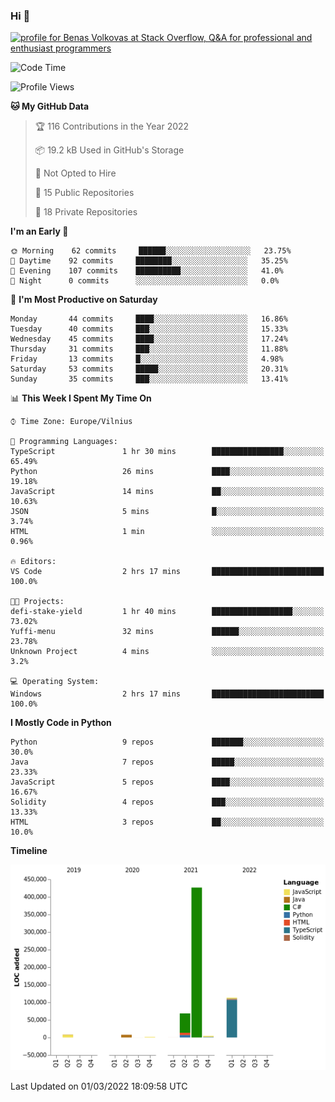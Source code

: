### Hi 👋
<a href="https://stackoverflow.com/users/14954249/benas-volkovas"><img src="https://stackoverflow.com/users/flair/14954249.png?theme=dark" width="208" height="58" alt="profile for Benas Volkovas at Stack Overflow, Q&amp;A for professional and enthusiast programmers" title="profile for Benas Volkovas at Stack Overflow, Q&amp;A for professional and enthusiast programmers"></a>

<!--START_SECTION:waka-->
![Code Time](http://img.shields.io/badge/Code%20Time-580%20hrs%2038%20mins-blue)

![Profile Views](http://img.shields.io/badge/Profile%20Views-1-blue)

**🐱 My GitHub Data** 

> 🏆 116 Contributions in the Year 2022
 > 
> 📦 19.2 kB Used in GitHub's Storage 
 > 
> 🚫 Not Opted to Hire
 > 
> 📜 15 Public Repositories 
 > 
> 🔑 18 Private Repositories  
 > 
**I'm an Early 🐤** 

```text
🌞 Morning    62 commits     ██████░░░░░░░░░░░░░░░░░░░   23.75% 
🌆 Daytime    92 commits     ████████░░░░░░░░░░░░░░░░░   35.25% 
🌃 Evening    107 commits    ██████████░░░░░░░░░░░░░░░   41.0% 
🌙 Night      0 commits      ░░░░░░░░░░░░░░░░░░░░░░░░░   0.0%

```
📅 **I'm Most Productive on Saturday** 

```text
Monday       44 commits     ████░░░░░░░░░░░░░░░░░░░░░   16.86% 
Tuesday      40 commits     ███░░░░░░░░░░░░░░░░░░░░░░   15.33% 
Wednesday    45 commits     ████░░░░░░░░░░░░░░░░░░░░░   17.24% 
Thursday     31 commits     ███░░░░░░░░░░░░░░░░░░░░░░   11.88% 
Friday       13 commits     █░░░░░░░░░░░░░░░░░░░░░░░░   4.98% 
Saturday     53 commits     █████░░░░░░░░░░░░░░░░░░░░   20.31% 
Sunday       35 commits     ███░░░░░░░░░░░░░░░░░░░░░░   13.41%

```


📊 **This Week I Spent My Time On** 

```text
⌚︎ Time Zone: Europe/Vilnius

💬 Programming Languages: 
TypeScript               1 hr 30 mins        ████████████████░░░░░░░░░   65.49% 
Python                   26 mins             ████░░░░░░░░░░░░░░░░░░░░░   19.18% 
JavaScript               14 mins             ██░░░░░░░░░░░░░░░░░░░░░░░   10.63% 
JSON                     5 mins              █░░░░░░░░░░░░░░░░░░░░░░░░   3.74% 
HTML                     1 min               ░░░░░░░░░░░░░░░░░░░░░░░░░   0.96%

🔥 Editors: 
VS Code                  2 hrs 17 mins       █████████████████████████   100.0%

🐱‍💻 Projects: 
defi-stake-yield         1 hr 40 mins        ██████████████████░░░░░░░   73.02% 
Yuffi-menu               32 mins             ██████░░░░░░░░░░░░░░░░░░░   23.78% 
Unknown Project          4 mins              ░░░░░░░░░░░░░░░░░░░░░░░░░   3.2%

💻 Operating System: 
Windows                  2 hrs 17 mins       █████████████████████████   100.0%

```

**I Mostly Code in Python** 

```text
Python                   9 repos             ███████░░░░░░░░░░░░░░░░░░   30.0% 
Java                     7 repos             █████░░░░░░░░░░░░░░░░░░░░   23.33% 
JavaScript               5 repos             ████░░░░░░░░░░░░░░░░░░░░░   16.67% 
Solidity                 4 repos             ███░░░░░░░░░░░░░░░░░░░░░░   13.33% 
HTML                     3 repos             ██░░░░░░░░░░░░░░░░░░░░░░░   10.0%

```


**Timeline**

![Chart not found](https://raw.githubusercontent.com/BenasVolkovas/BenasVolkovas/main/charts/bar_graph.png) 


 Last Updated on 01/03/2022 18:09:58 UTC
<!--END_SECTION:waka-->
